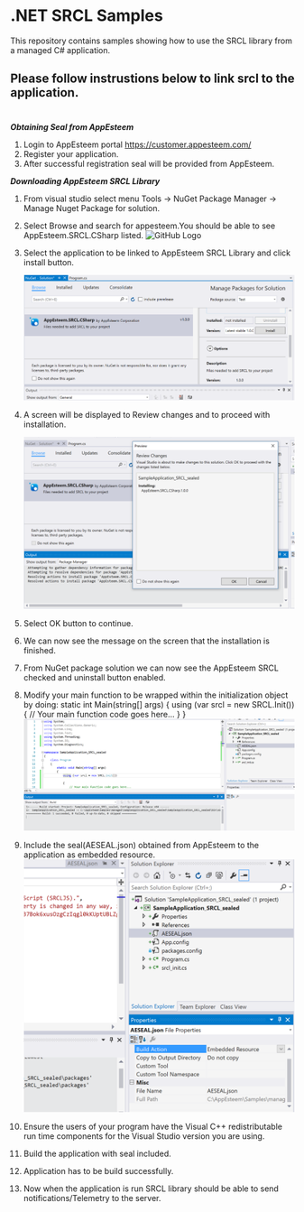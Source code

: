 # .NET SRCL Samples

This repository contains samples showing how to use the SRCL library from a managed C# application.
## Please follow instrustions below to link srcl to the application.
# 
_**Obtaining Seal from AppEsteem**_
1) Login to AppEsteem portal <https://customer.appesteem.com/>
2) Register your application. 
3) After successful registration seal will be provided from AppEsteem.

_**Downloading AppEsteem SRCL Library**_
1) From visual studio select menu Tools -> NuGet Package Manager ->
 Manage Nuget Package for solution.
2) Select Browse and search for appesteem.You should be able to see AppEsteem.SRCL.CSharp listed.
 ![GitHub Logo](../media/CSharp_FindPackage_1.png)
3) Select the application to be linked to AppEsteem SRCL Library and click install button.

    ![GitHub Logo](../media/csharp_InstallMessage_2.png)
5) A screen will be displayed to Review changes and to proceed with installation.

    ![GitHub Logo](../media/csharp_ReviewChanges_3.png)
6) Select OK button to continue.
7) We can now see the message on the screen that the installation is  finished.

8) From NuGet package solution we can now see the AppEsteem SRCL checked and uninstall button enabled.

9) Modify your main function to be wrapped within the initialization object by doing:
        static int Main(string[] args)
        {
            using (var srcl = new SRCL.Init())
            {
                // Your main function code goes here...
            }
        }
    ![GitHub Logo](../media/includingsrclincode.png)    
10) Include the seal(AESEAL.json) obtained from AppEsteem to the application as embedded resource.
    ![GitHub Logo](../media/Embeddedseal.png)
11) Ensure the users of your program have the Visual C++ redistributable run time components for the Visual Studio version you are using.
11) Build the application with seal included.
12) Application has to be build successfully.
13) Now when the application is run SRCL library should be able to send notifications/Telemetry to  the server.

